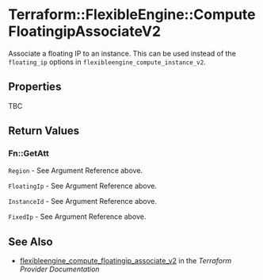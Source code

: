 # Terraform::FlexibleEngine::ComputeFloatingipAssociateV2

Associate a floating IP to an instance. This can be used instead of the
`floating_ip` options in `flexibleengine_compute_instance_v2`.

## Properties

TBC

## Return Values

### Fn::GetAtt

`Region` - See Argument Reference above.

`FloatingIp` - See Argument Reference above.

`InstanceId` - See Argument Reference above.

`FixedIp` - See Argument Reference above.

## See Also

* [flexibleengine_compute_floatingip_associate_v2](https://www.terraform.io/docs/providers/flexibleengine/r/compute_floatingip_associate_v2.html) in the _Terraform Provider Documentation_